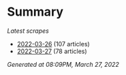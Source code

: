 # Summary
*Latest scrapes*
* [2022-03-26](https://github.com/nuuuwan/news_lk/blob/data/news_lk.2022-03-26.json) (107 articles)
* [2022-03-27](https://github.com/nuuuwan/news_lk/blob/data/news_lk.2022-03-27.json) (78 articles)

*Generated at 08:09PM, March 27, 2022*